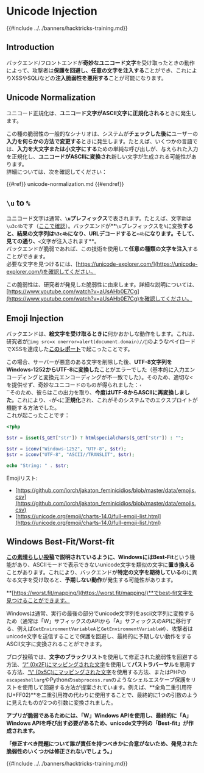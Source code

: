 # Unicode Injection

{{#include ../../banners/hacktricks-training.md}}

## Introduction

バックエンド/フロントエンドが**奇妙なユニコード文字**を受け取ったときの動作によって、攻撃者は**保護を回避し、任意の文字を注入する**ことができ、これによりXSSやSQLiなどの**注入脆弱性を悪用する**ことが可能になります。

## Unicode Normalization

ユニコード正規化は、**ユニコード文字がASCII文字に正規化される**ときに発生します。

この種の脆弱性の一般的なシナリオは、システムが**チェックした後に**ユーザーの**入力を何らかの方法で変更する**ときに発生します。たとえば、いくつかの言語では、**入力を大文字または小文字にする**ための単純な呼び出しが、与えられた入力を正規化し、**ユニコードがASCIIに変換され**新しい文字が生成される可能性があります。\
詳細については、次を確認してください：

{{#ref}}
unicode-normalization.md
{{#endref}}

## `\u` to `%`

ユニコード文字は通常、**`\u`プレフィックス**で表されます。たとえば、文字`㱋`は`\u3c4b`です（[ここで確認](https://unicode-explorer.com/c/3c4B)）。バックエンドが**`\u`プレフィックスを`%`に変換**すると、結果の文字列は`%3c4b`になり、URLデコードすると**`<4b`**になります。そして、見ての通り、**`<`文字が注入されます**。\
バックエンドが脆弱であれば、この技術を使用して**任意の種類の文字を注入**することができます。\
必要な文字を見つけるには、[https://unicode-explorer.com/](https://unicode-explorer.com/)を確認してください。

この脆弱性は、研究者が発見した脆弱性に由来します。詳細な説明については、[https://www.youtube.com/watch?v=aUsAHb0E7Cg](https://www.youtube.com/watch?v=aUsAHb0E7Cg)を確認してください。

## Emoji Injection

バックエンドは、**絵文字を受け取るときに**何かおかしな動作をします。これは、研究者が`💋img src=x onerror=alert(document.domain)//💛`のようなペイロードでXSSを達成した[**このレポート**](https://medium.com/@fpatrik/how-i-found-an-xss-vulnerability-via-using-emojis-7ad72de49209)で起こったことです。

この場合、サーバーが悪意のある文字を削除した後、**UTF-8文字列をWindows-1252からUTF-8に変換した**ことがエラーでした（基本的に入力エンコーディングと変換元エンコーディングが不一致でした）。そのため、適切な<を提供せず、奇妙なユニコードのものが得られました：`‹`\
``そのため、彼らはこの出力を取り、**今度はUTF-8からASCIIに再変換しました**。これにより、`‹`が`<`に**正規化**され、これがそのシステムでのエクスプロイトが機能する方法でした。\
これが起こったことです：
```php
<?php

$str = isset($_GET["str"]) ? htmlspecialchars($_GET["str"]) : "";

$str = iconv("Windows-1252", "UTF-8", $str);
$str = iconv("UTF-8", "ASCII//TRANSLIT", $str);

echo "String: " . $str;
```
Emojiリスト:

- [https://github.com/iorch/jakaton_feminicidios/blob/master/data/emojis.csv](https://github.com/iorch/jakaton_feminicidios/blob/master/data/emojis.csv)
- [https://unicode.org/emoji/charts-14.0/full-emoji-list.html](https://unicode.org/emoji/charts-14.0/full-emoji-list.html)

## Windows Best-Fit/Worst-fit

**[この素晴らしい投稿](https://blog.orange.tw/posts/2025-01-worstfit-unveiling-hidden-transformers-in-windows-ansi/)**で説明されているように、Windowsには**Best-Fit**という機能があり、ASCIIモードで表示できないunicode文字を類似の文字に**置き換える**ことがあります。これにより、バックエンドが**特定の文字を期待している**のに異なる文字を受け取ると、**予期しない動作**が発生する可能性があります。

**[https://worst.fit/mapping/](https://worst.fit/mapping/)**でbest-fit文字を見つけることができます。

Windowsは通常、実行の最後の部分でunicode文字列をascii文字列に変換するため（通常は「W」サフィックスのAPIから「A」サフィックスのAPIに移行する、例えば`GetEnvironmentVariableA`と`GetEnvironmentVariableW`）、攻撃者はunicode文字を送信することで保護を回避し、最終的に予期しない動作をするASCII文字に変換されることができます。

ブログ投稿では、**文字のブラックリスト**を使用して修正された脆弱性を回避する方法、[“/“ (0x2F)にマッピングされた文字](https://worst.fit/mapping/#to%3A0x2f)を使用して**パストラバーサル**を悪用する方法、[“\“ (0x5C)にマッピングされた文字](https://worst.fit/mapping/#to%3A0x5c)を使用する方法、またはPHPの`escapeshellarg`やPythonの`subprocess.run`のようなシェルエスケープ保護をリストを使用して回避する方法が提案されています。例えば、**全角二重引用符 (U+FF02)**を二重引用符の代わりに使用することで、最終的に1つの引数のように見えたものが2つの引数に変換されました。

**アプリが脆弱であるためには、「W」Windows APIを使用し、最終的に「A」Windows APIを呼び出す必要があるため、unicode文字列の「Best-fit」が作成されます。**

**「修正すべき問題について誰が責任を持つべきかに合意がないため、発見された脆弱性のいくつかは修正されないでしょう。」** 

{{#include ../../banners/hacktricks-training.md}}
